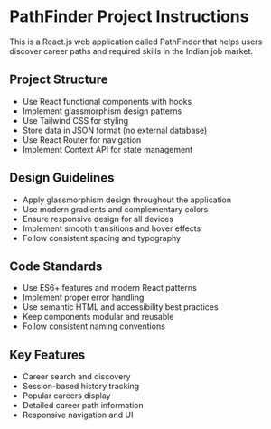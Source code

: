 <!-- Use this file to provide workspace-specific custom instructions to Copilot. For more details, visit https://code.visualstudio.com/docs/copilot/copilot-customization#_use-a-githubcopilotinstructionsmd-file -->

# PathFinder Project Instructions

This is a React.js web application called PathFinder that helps users discover career paths and required skills in the Indian job market.

## Project Structure
- Use React functional components with hooks
- Implement glassmorphism design patterns
- Use Tailwind CSS for styling
- Store data in JSON format (no external database)
- Use React Router for navigation
- Implement Context API for state management

## Design Guidelines
- Apply glassmorphism design throughout the application
- Use modern gradients and complementary colors
- Ensure responsive design for all devices
- Implement smooth transitions and hover effects
- Follow consistent spacing and typography

## Code Standards
- Use ES6+ features and modern React patterns
- Implement proper error handling
- Use semantic HTML and accessibility best practices
- Keep components modular and reusable
- Follow consistent naming conventions

## Key Features
- Career search and discovery
- Session-based history tracking
- Popular careers display
- Detailed career path information
- Responsive navigation and UI
